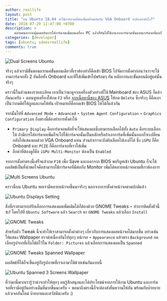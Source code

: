 ```yaml
---
author: reallife
layout: post
title: "บน Ubuntu 18.04 จะใช้การ์ดจอที่ต่อเพิ่มพร้อมกันกับ VGA Onboard จะต้องทำยังไง?"
date: 2018-07-20 11:47:00 +0700
description: >
    หลายคนอาจจะคุ้นเคยกับการใส่การ์ดจอเพิ่มบนเครื่อง PC แล้วก็หันไปใช้งานจากการ์ดจอนั้นแทนการ์ดจอที่มาเป็นแบบ Onboard ‣ แต่คราวนี้ถ้าบังเอิญเราเกิดจะต้องใช้งานทั้ง 2 สิ่งนั้นพร้อมๆ กันล่ะ - ต้องทำยังไง?
categories: [developer]
tags: [ubuntu, sdeesreallife]
comments: true
---
```

![Dual Screens Ubuntu](https://res.cloudinary.com/sdees-reallife/image/upload/c_scale,e_shadow:40,w_400/v1532061257/2018-07-20_11-32-59.png)

จริงๆ แล้วเรามีขั้นตอนแรกแค่ขั้นตอนเดียวที่เราต้องทำก็คือเข้า BIOS ไปจัดการตั้งค่าก่อนว่าเราจะใช้งานการ์ดจอทั้ง 2 อันคือทั้ง Onboard และที่ใส่เพิ่มเข้าไปพร้อมๆ กัน หลักการและขั้นตอนมีอยู่แค่นั้นจริงๆ

คราวนี้ในส่วนของรายละเอียด เอาเป็นว่ามาดูจากเครื่องตัวอย่างที่ใช้ Mainboard ของ ASUS ก็แล้วกันนะครับ ‣ ตอนบูทเครื่องให้กด `F2` หรือ [จากเนื้อหานี้ของ ASUS](https://www.asus.com/support/FAQ/1017796/) ให้กด `Delete` ซึ่งจริงๆ ก็คือเอาเป็นว่ากดคีย์ให้ถูกและกดให้ทัน เป้าหมายก็คือกดเข้า BIOS ให้ได้ก็แล้วกัน

จากนั้นไปที่ `Advanced Mode` ‣ `Advanced` ‣ `System Agent Configuration` ‣ `Graphics Configuration` ถึงตรงนี้ต้องทำการตั้งค่าให้

- `Primary Display` คือการ์ดจอหลักที่จะให้แสดงผลซึ่งสามารถเลือกได้ทั้ง `Auto` คือระบบเลือกให้ ถ้ามีการใส่การ์ดจอเพิ่มก็จะไปใช้การ์ดจอนั้นเป็นหลักหรือถ้าเอาการ์ดที่เพิ่มนั้นออกก็จะเปลี่ยนกลับไปแสดงผลด้วย VGA Onboard แทน ส่วนถ้าเราจะบังคับเลือกไปเองก็ได้ ซึ่ง `iGPU` ก็คือ Onboard และ `PCIE` ก็คือการ์ดจอที่เราใส่เพิ่ม
- อีกค่าที่ต้องดูก็คือ `iGPU Multi-Monitor` ต้องเป็น `Enabled`

จากการตั้งค่าตรงนี้เสร็จแล้วกด `F10` เพื่อ Save และออกจาก BIOS พอรีบูทเข้า Ubuntu ก็จะได้ผลลัพธ์เป็นที่น่าพอใจคือสามารถใช้การ์ดจอที่มีต่อกับ Monitor เพิ่มได้หลายหน้าจอตามที่เราต้องการ

![Multi Screens Ubuntu](https://res.cloudinary.com/sdees-reallife/image/upload/c_scale,e_shadow:40,w_600/v1532060466/2018-07-20_10-45-33.png)

คราวนี้บน Ubuntu พอเรามีหลายหน้าจอขึ้นมาจริงๆ นอกจากการตั้งค่าหน้าจอตามปกติแล้ว

![Ubuntu Displays Setting](https://res.cloudinary.com/sdees-reallife/image/upload/c_scale,e_shadow:40,w_400/v1532060532/2018-07-20_11-15-14.png)

สิ่งที่เราสามารถปรับเลือกการแสดงผลเพิ่มเติมได้ก็ต้องด้วย GNOME Tweaks ‣ ทำการติดตั้งตัวนี้ซะ! โดยไปที่ `Ubuntu Software` แล้ว `Search` หา `GNOME Tweaks` แล้วเลือก `Install`

![GNOME Tweaks](https://res.cloudinary.com/sdees-reallife/image/upload/c_scale,e_shadow:40,w_400/v1532060536/2018-07-20_11-16-13.png)

สำหรับตัว Tweak นี้จะทำให้เราสามารถตั้งค่าต่างๆ เกี่ยวกับการแสดงผลหน้าจอได้มากขึ้น อย่างเช่นให้แสดง Wallpaper ยาวต่อเนื่องกันไปทุกๆ หน้าจอ ‣ `Appearance` แล้วตรง `Background` กดเลือกรูปจากที่เก็บไฟล์ไว้ใน `Folder: Pictures` แล้วเลือกการแสดงผลเป็น `Spanned`

![GNOME Tweaks Spanned Wallpaper](https://res.cloudinary.com/sdees-reallife/image/upload/c_scale,e_shadow:40,w_400/v1532060481/2018-07-20_11-13-29.png)

ผลลัพธ์ที่ได้ก็จะขึ้นอยู่กับรูปภาพที่เราเอามาใช้ด้วยเช่นกันแบบนี้

![Ubuntu Spanned 3 Screens Wallpaper](https://res.cloudinary.com/sdees-reallife/image/upload/c_scale,e_shadow:40,w_600/v1532060545/2018-07-20_11-18-03.png)

ที่ว่ามานี้พวกเรารู้ว่าน่าจะทำให้ทุกๆ คนรู้สึกสนุกและได้ประโยชน์จากการใช้งาน Ubuntu และการ์ดจอที่เรามีอยู่กันอย่างเต็มที่มากขึ้นนะครับ ‣ พอมาถึงตรงนี้ก็จะต้องส่งยิ้มหวานให้กัน พร้อมกับบ๊ายบายแล้วเจอกันใหม่ บ๊ายบายและสวัสดีนะครับ :)
